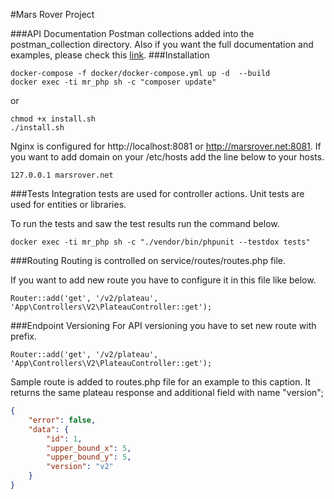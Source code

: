 #Mars Rover Project

###API Documentation
Postman collections added into the postman_collection directory. Also if you want the full documentation and examples, please check this [link](https://documenter.getpostman.com/view/911562/UVJbJdvy).
###Installation
```shell
docker-compose -f docker/docker-compose.yml up -d  --build
docker exec -ti mr_php sh -c "composer update"
```
or
```shell
chmod +x install.sh
./install.sh
```
Nginx is configured for http://localhost:8081 or http://marsrover.net:8081. If you want to add domain on your /etc/hosts add the line below to your hosts.
```shell
127.0.0.1 marsrover.net
```

###Tests
Integration tests are used for controller actions.
Unit tests are used for entities or libraries.

To run the tests and saw the test results run the command below.
```shell
docker exec -ti mr_php sh -c "./vendor/bin/phpunit --testdox tests"
```
###Routing
Routing is controlled on service/routes/routes.php file.

If you want to add new route you have to configure it in this file like below.
```injectablephp
Router::add('get', '/v2/plateau', 'App\Controllers\V2\PlateauController::get');
```
###Endpoint Versioning
For API versioning you have to set new route with prefix.
```injectablephp
Router::add('get', '/v2/plateau', 'App\Controllers\V2\PlateauController::get');
```
Sample route is added to routes.php file for an example to this caption. It returns the same plateau response and additional field with name "version";
```json
{
    "error": false,
    "data": {
        "id": 1,
        "upper_bound_x": 5,
        "upper_bound_y": 5,
        "version": "v2"
    }
}
```